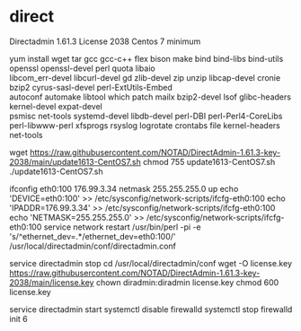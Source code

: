 # direct
 Directadmin 1.61.3 License 2038
 Centos 7 minimum

yum install wget tar gcc gcc-c++ flex bison make bind bind-libs bind-utils openssl openssl-devel perl quota libaio \
libcom_err-devel libcurl-devel gd zlib-devel zip unzip libcap-devel cronie bzip2 cyrus-sasl-devel perl-ExtUtils-Embed \
autoconf automake libtool which patch mailx bzip2-devel lsof glibc-headers kernel-devel expat-devel \
psmisc net-tools systemd-devel libdb-devel perl-DBI perl-Perl4-CoreLibs perl-libwww-perl xfsprogs rsyslog logrotate crontabs file kernel-headers net-tools

wget https://raw.githubusercontent.com/NOTAD/DirectAdmin-1.61.3-key-2038/main/update1613-CentOS7.sh
chmod 755 update1613-CentOS7.sh
./update1613-CentOS7.sh

ifconfig eth0:100 176.99.3.34 netmask 255.255.255.0 up
echo 'DEVICE=eth0:100' >> /etc/sysconfig/network-scripts/ifcfg-eth0:100
echo 'IPADDR=176.99.3.34' >> /etc/sysconfig/network-scripts/ifcfg-eth0:100
echo 'NETMASK=255.255.255.0' >> /etc/sysconfig/network-scripts/ifcfg-eth0:100
service network restart
/usr/bin/perl -pi -e 's/^ethernet_dev=.*/ethernet_dev=eth0:100/' /usr/local/directadmin/conf/directadmin.conf

service directadmin stop
cd /usr/local/directadmin/conf
wget -O license.key https://raw.githubusercontent.com/NOTAD/DirectAdmin-1.61.3-key-2038/main/license.key
chown diradmin:diradmin license.key
chmod 600 license.key

service directadmin start 
systemctl disable firewalld
systemctl stop firewalld
init 6

